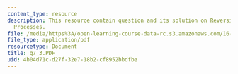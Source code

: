 ```yaml
---
content_type: resource
description: This resource contain question and its solution on Reversible and Irreversible
  Processes.
file: /media/https%3A/open-learning-course-data-rc.s3.amazonaws.com/16-01-unified-engineering-i-ii-iii-iv-fall-2005-spring-2006/4b04d71cd27f32e718b2cf8952bbdfbe_q7_3.PDF
file_type: application/pdf
resourcetype: Document
title: q7_3.PDF
uid: 4b04d71c-d27f-32e7-18b2-cf8952bbdfbe
---
```

